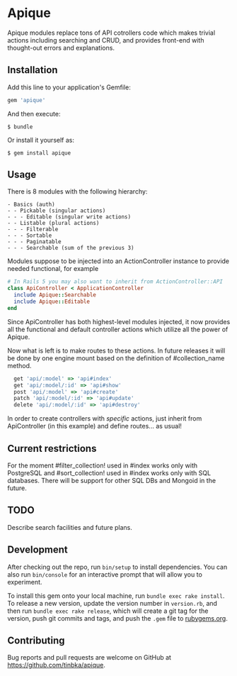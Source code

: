 # Apique

Apique modules replace tons of API cotrollers code which makes trivial actions including searching and CRUD, and provides front-end with thought-out errors and explanations.

## Installation

Add this line to your application's Gemfile:

```ruby
gem 'apique'
```

And then execute:

    $ bundle

Or install it yourself as:

    $ gem install apique

## Usage

There is 8 modules with the following hierarchy:
```
- Basics (auth)
- - Pickable (singular actions)
- - - Editable (singular write actions)
- - Listable (plural actions)
- - - Filterable
- - - Sortable
- - - Paginatable
- - - Searchable (sum of the previous 3)
```
Modules suppose to be injected into an ActionController instance to provide needed functional, for example
```ruby
# In Rails 5 you may also want to inherit from ActionController::API
class ApiController < ApplicationController
  include Apique::Searchable
  include Apique::Editable
end
```
Since ApiController has both highest-level modules injected, it now provides all the functional and default controller actions which utilize all the power of Apique.

Now what is left is to make routes to these actions. In future releases it will be done by one engine mount based on the definition of #collection_name method.

```ruby
  get 'api/:model' => 'api#index'
  get 'api/:model/:id' => 'api#show'
  post 'api/:model' => 'api#create'
  patch 'api/:model/:id' => 'api#update'
  delete 'api/:model/:id' => 'api#destroy'
```

In order to create controllers with _specific_ actions, just inherit from ApiController (in this example) and define routes... as usual!

## Current restrictions

For the moment #filter_collection! used in #index works only with PostgreSQL and #sort_collection! used in #index works only with SQL databases.
There will be support for other SQL DBs and Mongoid in the future.

## TODO

Describe search facilities and future plans.

## Development

After checking out the repo, run `bin/setup` to install dependencies. You can also run `bin/console` for an interactive prompt that will allow you to experiment.

To install this gem onto your local machine, run `bundle exec rake install`. To release a new version, update the version number in `version.rb`, and then run `bundle exec rake release`, which will create a git tag for the version, push git commits and tags, and push the `.gem` file to [rubygems.org](https://rubygems.org).

## Contributing

Bug reports and pull requests are welcome on GitHub at https://github.com/tinbka/apique.


